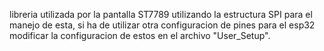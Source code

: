 libreria utilizada por la pantalla ST7789 utilizando la estructura SPI
para el manejo de esta, si ha de utilizar otra configuracion de pines para el esp32 modificar la configuracion de estos en el archivo
"User_Setup".

